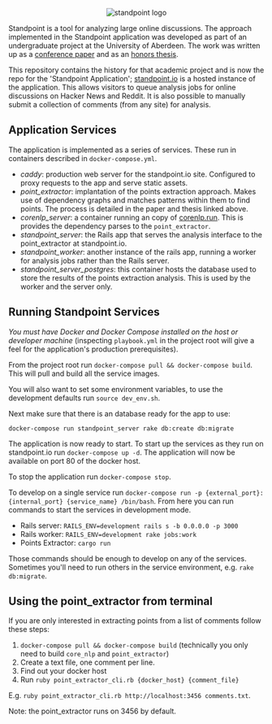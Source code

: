 <p align="center">
  <img src="http://i.imgur.com/GfkiN7o.jpg" alt="standpoint logo"/>
</p>

Standpoint is a tool for analyzing large online discussions. The approach implemented in the Standpoint application was developed as part of an undergraduate project at the University of Aberdeen. The work was written up as a [conference paper](https://scholar.google.co.uk/citations?view_op=view_citation&hl=en&user=pqb-ZNAAAAAJ&citation_for_view=pqb-ZNAAAAAJ:u5HHmVD_uO8C) and as an [honors thesis](http://charlieegan3.com/timeline/2016-07-20-summarising-the-points/thesis.pdf).

This repository contains the history for that academic project and is now the repo for the 'Standpoint Application'; [standpoint.io](http://standpoint.io) is a hosted instance of the application. This allows visitors to queue analysis jobs for online discussions on Hacker News and Reddit. It is also possible to manually submit a collection of comments (from any site) for analysis.

## Application Services

The application is implemented as a series of services. These run in containers described in `docker-compose.yml`.

* *caddy*: production web server for the standpoint.io site. Configured to proxy requests to the app and serve static assets.
* *point_extractor*: implantation of the points extraction approach. Makes use of dependency graphs and matches patterns within them to find points. The process is detailed in the paper and thesis linked above.
* *corenlp_server*: a container running an copy of [corenlp.run](http://www.corenlp.run). This is provides the dependency parses to the `point_extractor`.
* *standpoint_server*: the Rails app that serves the analysis interface to the point_extractor at standpoint.io.
* *standpoint_worker*: another instance of the rails app, running a worker for analysis jobs rather than the Rails server.
* *standpoint_server_postgres*: this container hosts the database used to store the results of the points extraction analysis. This is used by the worker and the server only.

## Running Standpoint Services

*You must have Docker and Docker Compose installed on the host or developer machine* (inspecting  `playbook.yml` in the project root will give a feel for the application's production prerequisites).

From the project root run `docker-compose pull && docker-compose build`. This will pull and build all the service images.

You will also want to set some environment variables, to use the development defaults run `source dev_env.sh`.

Next make sure that there is an database ready for the app to use:

```
docker-compose run standpoint_server rake db:create db:migrate
```

The application is now ready to start. To start up the services as they run on standpoint.io run `docker-compose up -d`. The application will now be available on port 80 of the docker host.

To stop the application run `docker-compose stop`.

To develop on a single service run `docker-compose run -p {external_port}:{internal_port} {service_name} /bin/bash`. From here you can run commands to start the services in development mode.

* Rails server: `RAILS_ENV=development rails s -b 0.0.0.0 -p 3000`
* Rails worker: `RAILS_ENV=development rake jobs:work`
* Points Extractor: `cargo run`

Those commands should be enough to develop on any of the services. Sometimes you'll need to run others in the service environment, e.g. `rake db:migrate`.

## Using the point_extractor from terminal

If you are only interested in extracting points from a list of comments follow these steps:

1. `docker-compose pull && docker-compose build` (technically  you only need to build `core_nlp` and `point_extractor`)
2. Create a text file, one comment per line.
3. Find out your docker host
4. Run `ruby point_extractor_cli.rb {docker_host} {comment_file}`

E.g. `ruby point_extractor_cli.rb http://localhost:3456 comments.txt`.

Note: the point_extractor runs on 3456 by default.

